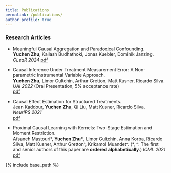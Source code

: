 ```yaml
---
title: Publications
permalink: /publications/
author_profile: true
---
```


### Research Articles 
- Meaningful Causal Aggregation and Paradoxical Confounding.  
**Yuchen Zhu**, Kailash Budhathoki, Jonas Kuebler, Dominik Janzing.  
*CLeaR 2024*
[pdf](https://arxiv.org/abs/2304.11625)

- Causal Inference Under Treatment Measurement Error: A Non-parametric Instrumental Variable Approach.  
**Yuchen Zhu**, Limor Gultchin, Arthur Gretton, Matt Kusner, Ricardo Silva.  
*UAI 2022* (Oral Presentation, 5% acceptance rate)  
[pdf](https://openreview.net/pdf?id=SLcxbOUi9gq)

- Causal Effect Estimation for Structured Treatments.  
Jean Kaddour, **Yuchen Zhu**, Qi Liu, Matt Kusner, Ricardo Silva.  
*NeurIPS 2021*  
[pdf](https://arxiv.org/pdf/2106.01939.pdf)  

- Proximal Causal Learning with Kernels: Two-Stage Estimation and Moment Restriction.  
Afsaneh Mastouri\*, **Yuchen Zhu\***, Limor Gultchin, Anna Korba, Ricardo Silva, Matt Kusner, Arthur Gretton^, Krikamol Muandet^.  (\*, ^: The first and senior authors of this paper are **ordered alphabetically**.)
*ICML 2021*  
 [pdf](https://arxiv.org/pdf/2105.04544.pdf)  

{% include base_path %}
